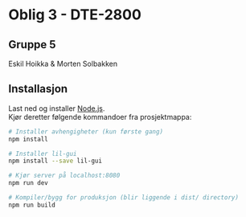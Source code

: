 # Oblig 3 - DTE-2800

## Gruppe 5

Eskil Hoikka & Morten Solbakken

## Installasjon
Last ned og installer [Node.js](https://nodejs.org/en/download/).
<br>
Kjør deretter følgende kommandoer fra prosjektmappa:

``` bash
# Installer avhengigheter (kun første gang)
npm install

# Installer lil-gui
npm install --save lil-gui

# Kjør server på localhost:8080
npm run dev

# Kompiler/bygg for produksjon (blir liggende i dist/ directory)
npm run build
```